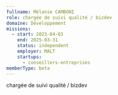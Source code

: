 ```yaml
---
fullname: Mélanie CAMBONI
role: chargée de suivi qualité / bizdev
domaine: Développement
missions:
  - start: 2023-04-03
    end: 2025-03-31
    status: independent
    employer: MALT
    startups:
      - conseillers-entreprises
memberType: beta
---
```

chargée de suivi qualité / bizdev